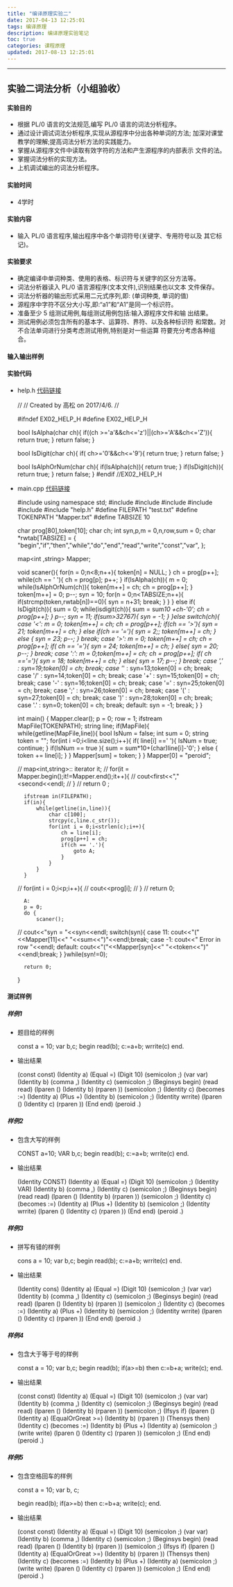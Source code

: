 ```yaml
---
title: "编译原理实验二"
date: 2017-04-13 12:25:01
tags: 编译原理
description: 编译原理实验笔记
toc: true
categories: 课程原理
updated: 2017-08-13 12:25:01
---
```

---
<!-- more -->
## 实验二词法分析（小组验收）
#### 实验目的
* 根据 PL/0 语言的文法规范,编写 PL/0 语言的词法分析程序。
* 通过设计调试词法分析程序,实现从源程序中分出各种单词的方法;
  加深对课堂教学的理解;提高词法分析方法的实践能力。
* 掌握从源程序文件中读取有效字符的方法和产生源程序的内部表示
  文件的法。
* 掌握词法分析的实现方法。
* 上机调试编出的词法分析程序。
<!-- more -->

#### 实验时间
* 4学时

#### 实验内容
* 输入 PL/0 语言程序,输出程序中各个单词符号(关键字、专用符号以及
  其它标记)。
#### 实验要求
* 确定编译中单词种类、使用的表格、标识符与关键字的区分方法等。
* 词法分析器读入 PL/0 语言源程序(文本文件),识别结果也以文本
  文件保存。
* 词法分析器的输出形式采用二元式序列,即:
  (单词种类, 单词的值)
* 源程序中字符不区分大小写,即:“a1”和“A1”是同一个标识符。
* 准备至少 5 组测试用例,每组测试用例包括:输入源程序文件和输
  出结果。
* 测试用例必须包含所有的基本字、运算符、界符、以及各种标识符
  和常数。对不合法单词进行分类考虑测试用例,特别是对一些运算
  符要充分考虑各种组合。

#### 输入输出样例
#### 实验代码
* help.h [代码链接](https://github.com/Yisaer/DailyCode_In_ShuLife/blob/master/CompilePrinciple/ex02/help.h)


    //
    // Created by 高松 on 2017/4/6.
    //

    #ifndef EX02_HELP_H
    #define EX02_HELP_H

    bool IsAlpha(char ch){
        if((ch >='a'&&ch<='z')||(ch>='A'&&ch<='Z')){
            return true;
        }
        return false;
    }

    bool IsDigit(char ch){
        if( ch>='0'&&ch<='9'){
            return true;
        }
        return false;
    }

    bool IsAlphOrNum(char ch){
        if(IsAlpha(ch)){
            return true;
        }
        if(IsDigit(ch)){
            return true;
        }
        return false;
    }
    #endif //EX02_HELP_H
* main.cpp [代码链接](https://github.com/Yisaer/DailyCode_In_ShuLife/blob/master/CompilePrinciple/ex02/main.cpp)


    #include <iostream>
    using namespace std;
    #include <cstring>
    #include <cstdio>
    #include <fstream>
    #include <string>
    #include <map>
    #include "help.h"
    #define FILEPATH "test.txt"
    #define TOKENPATH "Mapper.txt"
    #define TABSIZE 10

    char prog[80],token[10];
    char ch;
    int syn,p,m = 0,n,row,sum = 0;
    char *rwtab[TABSIZE] = {
            "begin","if","then","while","do","end","read","write","const","var",
    };

    map<int ,string> Mapper;



    void scaner(){
        for(n = 0;n<8;n++){
            token[n] = NULL;
        }
        ch = prog[p++];
        while(ch == ' '){
            ch = prog[p];
            p++;
        }
        if(IsAlpha(ch)){
            m = 0;
            while(IsAlphOrNum(ch)){
                token[m++] = ch;
                ch = prog[p++];
            }
            token[m++] = 0;
            p--;
            syn = 10;
            for(n = 0;n<TABSIZE;n++){
                if(strcmp(token,rwtab[n])==0){
                    syn = n+31;
                    break;
                }
            }
        }
        else if( IsDigit(ch)){
            sum  = 0;
            while(isdigit(ch)){
                sum = sum*10 +ch-'0';
                ch = prog[p++];
            }
            p--;
            syn = 11;
            if(sum>32767){
                syn = -1;
            }
        }else switch(ch){
                case '<': m = 0; token[m++] = ch;
                    ch = prog[p++];
                    if(ch == '>'){
                        syn = 21;
                        token[m++]  = ch;
                    }
                    else if(ch == '='){
                        syn = 2;;
                        token[m++] = ch;
                    }
                    else {
                        syn = 23;
                        p--;
                    }
                    break;
                case '>': m = 0; token[m++] = ch;
                    ch = prog[p++];
                    if( ch == '='){
                        syn = 24;
                        token[m++] = ch;
                    }
                    else{
                        syn = 20;
                        p--;
                    }
                    break;
                case ':': m = 0;token[m++] = ch;
                    ch = prog[p++];
                    if( ch =='='){
                        syn = 18;
                        token[m++] = ch;
                    }
                    else{
                        syn = 17;
                        p--;
                    }
                    break;
                case ',' : syn=19;token[0] = ch; break;
                case '*' : syn=13;token[0] = ch; break;
                case '/' : syn=14;token[0] = ch; break;
                case '+' : syn=15;token[0] = ch; break;
                case '-' : syn=16;token[0] = ch; break;
                case '=' : syn=25;token[0] = ch; break;
                case ';' : syn=26;token[0] = ch; break;
                case '(' : syn=27;token[0] = ch; break;
                case ')' : syn=28;token[0] = ch; break;
                case '.' : syn=0; token[0] = ch; break;
                default: syn = -1; break;
            }
    }

    int main() {
        Mapper.clear();
        p = 0;
        row = 1;
        ifstream MapFile(TOKENPATH);
        string line;
        if(MapFile){
            while(getline(MapFile,line)){
                bool IsNum = false;
                int sum = 0;
                string token = "";
                for(int  i =0;i<line.size();i++){
                    if( line[i] ==' '){
                        IsNum = true;
                        continue;
                    }
                    if(IsNum == true ){
                        sum = sum*10+(char)line[i]-'0';
                    }
                    else {
                        token += line[i];
                    }
                }
                Mapper[sum] = token;
            }
        }
        Mapper[0] = "peroid";

    //    map<int,string>:: iterator it;
    //    for(it = Mapper.begin();it!=Mapper.end();it++){
    //        cout<<it->first<<","<<it->second<<endl;
    //    }
    //    return 0 ;

        ifstream in(FILEPATH);
        if(in){
            while(getline(in,line)){
                char c[100];
                strcpy(c,line.c_str());
                for(int i = 0;i<strlen(c);i++){
                    ch = line[i];
                    prog[p++] = ch;
                    if(ch == '.'){
                        goto A;
                    }
                }
            }
        }
    //    for(int i = 0;i<p;i++){
    //        cout<<prog[i];
    //    }
    //    return 0;

        A:
        p = 0;
        do {
            scaner();
    //        cout<<"syn = "<<syn<<endl;
            switch(syn){
                case 11: cout<<"("<<Mapper[11]<<" "<<sum<<")"<<endl;break;
                case -1: cout<<" Error in row "<<endl;
                default: cout<<"("<<Mapper[syn]<<" "<<token<<")"<<endl;break;
            }
        }while(syn!=0);

        return 0;
    }



#### 测试样例
##### 样例1
* 题目给的样例


    const a = 10;
    var b,c;
    begin
     read(b);
     c:=a+b;
     wrrite(c)
     end.
* 输出结果


    (const const)
    (Identity a)
    (Equal =)
    (Digit 10)
    (semicolon ;)
    (var var)
    (Identity b)
    (comma ,)
    (Identity c)
    (semicolon ;)
    (Beginsys begin)
    (read read)
    (lparen ()
    (Identity b)
    (rparen ))
    (semicolon ;)
    (Identity c)
    (becomes :=)
    (Identity a)
    (Plus +)
    (Identity b)
    (semicolon ;)
    (Identity wrrite)
    (lparen ()
    (Identity c)
    (rparen ))
    (End end)
    (peroid .)

##### 样例2
* 包含大写的样例


    CONST a=10;
    VAR b,c;
    begin
     read(b);
     c:=a+b;
     wrrite(c)
     end.
* 输出结果


    (Identity CONST)
    (Identity a)
    (Equal =)
    (Digit 10)
    (semicolon ;)
    (Identity VAR)
    (Identity b)
    (comma ,)
    (Identity c)
    (semicolon ;)
    (Beginsys begin)
    (read read)
    (lparen ()
    (Identity b)
    (rparen ))
    (semicolon ;)
    (Identity c)
    (becomes :=)
    (Identity a)
    (Plus +)
    (Identity b)
    (semicolon ;)
    (Identity wrrite)
    (lparen ()
    (Identity c)
    (rparen ))
    (End end)
    (peroid .)

##### 样例3
* 拼写有错的样例


    cons a = 10;
    var b,c;
    begin
     read(b);
     c:=a+b;
     wrrite(c)
     end.
* 输出结果


    (Identity cons)
    (Identity a)
    (Equal =)
    (Digit 10)
    (semicolon ;)
    (var var)
    (Identity b)
    (comma ,)
    (Identity c)
    (semicolon ;)
    (Beginsys begin)
    (read read)
    (lparen ()
    (Identity b)
    (rparen ))
    (semicolon ;)
    (Identity c)
    (becomes :=)
    (Identity a)
    (Plus +)
    (Identity b)
    (semicolon ;)
    (Identity wrrite)
    (lparen ()
    (Identity c)
    (rparen ))
    (End end)
    (peroid .)

##### 样例4
* 包含大于等于号的样例

    const a = 10;
    var b,c;
    begin
     read(b);
     if(a>=b) then
       c:=b+a;
     write(c);
    end.
* 输出结果


    (const const)
    (Identity a)
    (Equal =)
    (Digit 10)
    (semicolon ;)
    (var var)
    (Identity b)
    (comma ,)
    (Identity c)
    (semicolon ;)
    (Beginsys begin)
    (read read)
    (lparen ()
    (Identity b)
    (rparen ))
    (semicolon ;)
    (Ifsys if)
    (lparen ()
    (Identity a)
    (EqualOrGreat >=)
    (Identity b)
    (rparen ))
    (Thensys then)
    (Identity c)
    (becomes :=)
    (Identity b)
    (Plus +)
    (Identity a)
    (semicolon ;)
    (write write)
    (lparen ()
    (Identity c)
    (rparen ))
    (semicolon ;)
    (End end)
    (peroid .)


##### 样例5
* 包含空格回车的样例


    const a = 10;
    var b, c;



    begin
     read(b);
     if(a>=b) then
       c:=b+a;
     write(c);
    end.


* 输出结果


    (const const)
    (Identity a)
    (Equal =)
    (Digit 10)
    (semicolon ;)
    (var var)
    (Identity b)
    (comma ,)
    (Identity c)
    (semicolon ;)
    (Beginsys begin)
    (read read)
    (lparen ()
    (Identity b)
    (rparen ))
    (semicolon ;)
    (Ifsys if)
    (lparen ()
    (Identity a)
    (EqualOrGreat >=)
    (Identity b)
    (rparen ))
    (Thensys then)
    (Identity c)
    (becomes :=)
    (Identity b)
    (Plus +)
    (Identity a)
    (semicolon ;)
    (write write)
    (lparen ()
    (Identity c)
    (rparen ))
    (semicolon ;)
    (End end)
    (peroid .)
